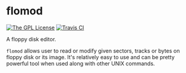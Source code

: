 # flomod
[![The GPL License](https://img.shields.io/badge/license-GPL-yellow.svg?style=flat-square)](https://opensource.org/licenses/GPL-3.0)
[![Travis CI](https://img.shields.io/travis/Jacajack/cmorse.svg?style=flat-square)](https://travis-ci.org/Jacajack/flomod)

A floppy disk editor.

`flomod` allows user to read or modify given sectors, tracks or bytes on floppy disk or its image.
It's relatively easy to use and can be pretty powerful tool when used along with other UNIX commands.
